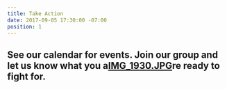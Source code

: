 ```yaml
---
title: Take Action
date: 2017-09-05 17:30:00 -07:00
position: 1
---
```


## See our calendar for events.  Join our group and let us know what you a[IMG_1930.JPG](/uploads/IMG_1930.JPG)re ready to fight for.   
